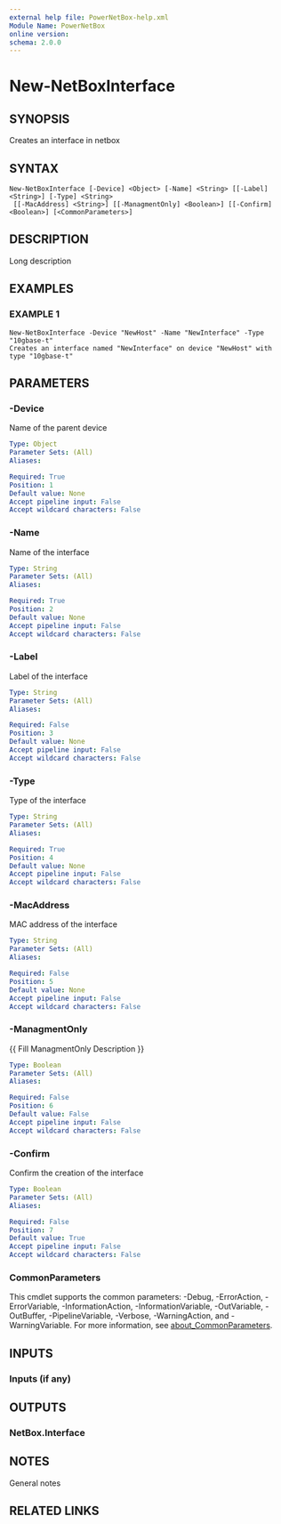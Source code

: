 ```yaml
---
external help file: PowerNetBox-help.xml
Module Name: PowerNetBox
online version:
schema: 2.0.0
---
```


# New-NetBoxInterface

## SYNOPSIS
Creates an interface in netbox

## SYNTAX

```
New-NetBoxInterface [-Device] <Object> [-Name] <String> [[-Label] <String>] [-Type] <String>
 [[-MacAddress] <String>] [[-ManagmentOnly] <Boolean>] [[-Confirm] <Boolean>] [<CommonParameters>]
```

## DESCRIPTION
Long description

## EXAMPLES

### EXAMPLE 1
```
New-NetBoxInterface -Device "NewHost" -Name "NewInterface" -Type "10gbase-t"
Creates an interface named "NewInterface" on device "NewHost" with type "10gbase-t"
```

## PARAMETERS

### -Device
Name of the parent device

```yaml
Type: Object
Parameter Sets: (All)
Aliases:

Required: True
Position: 1
Default value: None
Accept pipeline input: False
Accept wildcard characters: False
```

### -Name
Name of the interface

```yaml
Type: String
Parameter Sets: (All)
Aliases:

Required: True
Position: 2
Default value: None
Accept pipeline input: False
Accept wildcard characters: False
```

### -Label
Label of the interface

```yaml
Type: String
Parameter Sets: (All)
Aliases:

Required: False
Position: 3
Default value: None
Accept pipeline input: False
Accept wildcard characters: False
```

### -Type
Type of the interface

```yaml
Type: String
Parameter Sets: (All)
Aliases:

Required: True
Position: 4
Default value: None
Accept pipeline input: False
Accept wildcard characters: False
```

### -MacAddress
MAC address of the interface

```yaml
Type: String
Parameter Sets: (All)
Aliases:

Required: False
Position: 5
Default value: None
Accept pipeline input: False
Accept wildcard characters: False
```

### -ManagmentOnly
{{ Fill ManagmentOnly Description }}

```yaml
Type: Boolean
Parameter Sets: (All)
Aliases:

Required: False
Position: 6
Default value: False
Accept pipeline input: False
Accept wildcard characters: False
```

### -Confirm
Confirm the creation of the interface

```yaml
Type: Boolean
Parameter Sets: (All)
Aliases:

Required: False
Position: 7
Default value: True
Accept pipeline input: False
Accept wildcard characters: False
```

### CommonParameters
This cmdlet supports the common parameters: -Debug, -ErrorAction, -ErrorVariable, -InformationAction, -InformationVariable, -OutVariable, -OutBuffer, -PipelineVariable, -Verbose, -WarningAction, and -WarningVariable. For more information, see [about_CommonParameters](http://go.microsoft.com/fwlink/?LinkID=113216).

## INPUTS

### Inputs (if any)
## OUTPUTS

### NetBox.Interface
## NOTES
General notes

## RELATED LINKS
